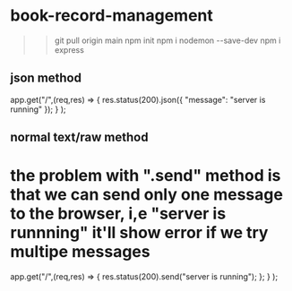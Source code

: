 # book-record-management

>> git pull origin main
>> npm init
>> npm i nodemon --save-dev
>> npm i express


## json method 
app.get("/",(req,res) => {
    res.status(200).json({ 
        "message": "server is running" 
    });
} );
## normal text/raw method
# the problem with ".send" method is that we can send only one message to the browser, i,e "server is runnning" it'll show error if we try multipe messages
app.get("/",(req,res) => {
    res.status(200).send("server is running");
    };
} );


